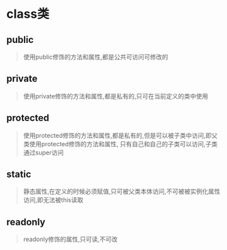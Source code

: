 # class类

## public
> 使用public修饰的方法和属性,都是公共可访问可修改的

## private
> 使用private修饰的方法和属性,都是私有的,只可在当前定义的类中使用

## protected
> 使用protected修饰的方法和属性,都是私有的,但是可以被子类中访问,即父类使用protected修饰的方法和属性, 只有自己和自己的子类可以访问,子类通过super访问

## static
> 静态属性,在定义的时候必须赋值,只可被父类本体访问,不可被被实例化属性访问,即无法被this读取

## readonly
> readonly修饰的属性,只可读,不可改